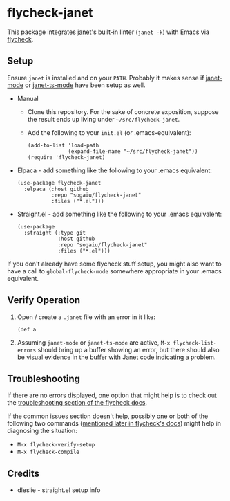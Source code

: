 # flycheck-janet

This package integrates [janet](https://janet-lang.org)'s built-in
linter (`janet -k`) with Emacs via
[flycheck](https://www.flycheck.org).

## Setup

Ensure `janet` is installed and on your `PATH`.  Probably it makes
sense if [janet-mode](https://github.com/ALSchwalm/janet-mode/) or
[janet-ts-mode](https://github.com/sogaiu/janet-ts-mode) have been
setup as well.

* Manual

  * Clone this repository.  For the sake of concrete exposition,
    suppose the result ends up living under `~/src/flycheck-janet`.

  * Add the following to your `init.el` (or .emacs-equivalent):

      ```emacs-lisp
      (add-to-list 'load-path
                   (expand-file-name "~/src/flycheck-janet"))
      (require 'flycheck-janet)
      ```

* Elpaca - add something like the following to your .emacs equivalent:


    ```emacs-lisp
    (use-package flycheck-janet
      :elpaca (:host github
               :repo "sogaiu/flycheck-janet"
               :files ("*.el")))
    ```

* Straight.el - add something like the following to your .emacs
  equivalent:

    ```emacs-lisp
    (use-package
      :straight (:type git
                 :host github
                 :repo "sogaiu/flycheck-janet"
                 :files ("*.el")))
    ```

If you don't already have some flycheck stuff setup, you might also
want to have a call to `global-flycheck-mode` somewhere appropriate in
your .emacs equivalent.

## Verify Operation

1. Open / create a `.janet` file with an error in it like:

    ```janet
    (def a
    ```

2. Assuming `janet-mode` or `janet-ts-mode` are active, `M-x
   flycheck-list-errors` should bring up a buffer showing an error,
   but there should also be visual evidence in the buffer with
   Janet code indicating a problem.

## Troubleshooting

If there are no errors displayed, one option that might help is to
check out the [troubleshooting section of the flycheck
docs](https://www.flycheck.org/en/latest/user/troubleshooting.html).

If the common issues section doesn't help, possibly one or both of the
following two commands ([mentioned later in flycheck's
docs](https://www.flycheck.org/en/latest/user/troubleshooting.html#verify-your-setup))
might help in diagnosing the situation:

* `M-x flycheck-verify-setup`
* `M-x flycheck-compile`

## Credits

* dleslie - straight.el setup info

